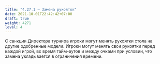 ```yaml
---
title: "4.27.1 – Замена рукояток"
date: 2021-10-01T22:42:42+07:00
draft: true
weight: 4271
level: 4
---
```


С санкции Директора турнира игроки могут менять рукоятки стола на другие одобренные модели.
Игроки могут менять свои рукоятки перед каждой игрой, во время тайм-аутов и между очками при
условии, что замена укладывается в ограничения времени.